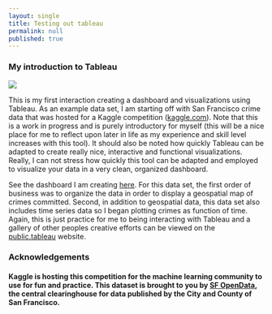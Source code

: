 ```yaml
---
layout: single
title: Testing out tableau
permalink: null
published: true
---
```


### My introduction to Tableau

![]({{site.baseurl}}https://github.com/richkylet/richkylet.github.io/blob/master/images/sf.png?raw=true)


This is my first interaction creating a dashboard and visualizations using Tableau. 
As an example data set, I am starting off with San Francisco crime data that was hosted for a Kaggle competition ([kaggle.com](https://www.kaggle.com/c/sf-crime)). 
Note that this is a work in progress and is purely introductory for myself (this will be a nice place for me to reflect upon later in life as my experience and skill level increases with this tool). 
It should also be noted how quickly Tableau can be adapted to create really nice, interactive and functional visualizations. 
Really, I can not stress how quickly this tool can be adapted and employed to visualize your data in a very clean, organized dashboard. 


See the dashboard I am creating [here](https://public.tableau.com/views/sf_crime/Dashboard1?:embed=y&:display_count=yes). 
For this data set, the first order of business was to organize the data in order to display a geospatial map of crimes committed. 
Second, in addition to geospatial data, this data set also includes time series data so I began plotting crimes as function of time.
Again, this is just practice for me to being interacting with Tableau and a gallery of other peoples creative efforts can be viewed on the [public.tableau](https://public.tableau.com/en-us/s/gallery) website. 




### Acknowledgements
#### Kaggle is hosting this competition for the machine learning community to use for fun and practice. This dataset is brought to you by [SF OpenData](https://data.sfgov.org/), the central clearinghouse for data published by the City and County of San Francisco.


